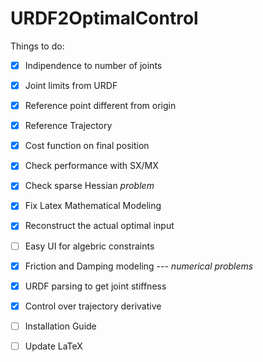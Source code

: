 # URDF2OptimalControl



Things to do:
- [x] Indipendence to number of joints
- [x] Joint limits from URDF
- [x] Reference point different from origin
- [x] Reference Trajectory
- [x] Cost function on final position
- [x] Check performance with SX/MX
- [x] Check sparse Hessian *problem*
- [x] Fix Latex Mathematical Modeling
- [x] Reconstruct the actual optimal input
- [ ] Easy UI for algebric constraints
- [x] Friction and Damping modeling --- *numerical problems*
- [x] URDF parsing to get joint stiffness 
- [x] Control over trajectory derivative
- [ ] Installation Guide
- [ ] Update LaTeX

